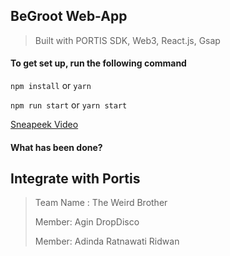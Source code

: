 ## BeGroot Web-App

> Built with PORTIS SDK, Web3, React.js, Gsap

#### To get set up, run the following command
`npm install`  or `yarn`

`npm run start` or `yarn start`


[Sneapeek Video](../2021.01.17-23.17_1.gif)


#### What has been done?

## Integrate with Portis

> Team Name : The Weird Brother
> 
> Member: Agin DropDisco
> 
> Member: Adinda Ratnawati Ridwan
